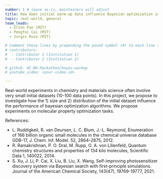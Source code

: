```yaml
---
number: 1 # leave as-is, maintainers will adjust
title: How does initial warm-up data influence Bayesian optimization in low-data experimental settings?
topic: real-world, general
team_leads:
  - Elton Pan (MIT)
  - Pengfei Cai (MIT)
  - Jurgis Ruza (MIT)

# Comment these lines by prepending the pound symbol (#) to each line to hide these elements
# contributors:
#  - Contributor 1 (Institution 1)
#  - Contributor 2 (Institution 2)

# github: AC-BO-Hackathon/bayes-warmup
# youtube_video: <your-video-id>

---
```


Real-world experiments in chemistry and materials science often involve very small initial datasets (10-100 data points). In this project, we propose to investigate how the 1) size and 2) distribution of the initial dataset influence the performance of bayesian optimization algorithms. We propose experiments on molecular property optimization tasks.

References:
- L. Ruddigkeit, R. van Deursen, L. C. Blum, J.-L. Reymond, Enumeration of 166 billion organic small molecules in the chemical universe database GDB-17, J. Chem. Inf. Model. 52, 2864–2875, 2012.
- R. Ramakrishnan, P. O. Dral, M. Rupp, O. A. von Lilienfeld, Quantum chemistry structures and properties of 134 kilo molecules, Scientific Data 1, 140022, 2014.
- S. Xu, J. Li, P. Cai, X. Liu, B. Liu, X. Wang, Self-improving photosensitizer discovery system via Bayesian search with first-principle simulations. Journal of the American Chemical Society, 143(47), 19769-19777, 2021.
